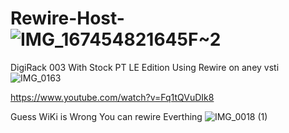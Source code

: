 # Rewire-Host-![IMG_167454821645F~2](https://github.com/ZeroLatency86/Rewire-Host-/assets/124946940/d9b3f910-b008-4060-9268-d10a719bd1d0)


DigiRack 003 With Stock PT LE Edition Using Rewire on aney vsti 
![IMG_0163](https://github.com/ZeroLatency86/Rewire-Host-/assets/124946940/ef099d91-47e6-4f2e-bf32-cdd5936ef73f)

https://www.youtube.com/watch?v=Fq1tQVuDIk8

Guess WiKi is Wrong You can rewire Everthing 
![IMG_0018 (1)](https://github.com/ZeroLatency86/Rewire-Host-/assets/124946940/94671c90-e6f8-461b-81af-b8b865449748)

